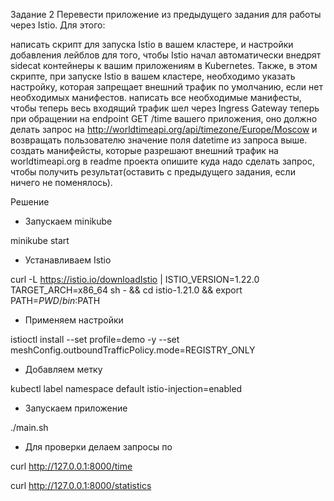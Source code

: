 Задание 2
Перевести приложение из предыдущего задания для работы через Istio. Для этого:

написать скрипт для запуска Istio в вашем кластере, и настройки добавления лейблов для того, чтобы Istio начал автоматически внедрят sidecat контейнеры к вашим приложениям в Kubernetes. Также, в этом скрипте, при запуске Istio в вашем кластере, необходимо указать настройку, которая запрещает внешний трафик по умолчанию, если нет необходимых манифестов.
написать все необходимые манифесты, чтобы теперь весь входящий трафик шел через Ingress Gateway
теперь при обращении на endpoint GET /time вашего приложения, оно должно делать запрос на http://worldtimeapi.org/api/timezone/Europe/Moscow и возвращать пользователю значение поля datetime из запроса выше.
создать манифейсты, которые разрешают внешний трафик на worldtimeapi.org
в readme проекта опишите куда надо сделать запрос, чтобы получить результат(оставить с предыдущего задания, если ничего не поменялось).

Решение

- Запускаем minikube

minikube start

- Устанавливаем Istio

curl -L https://istio.io/downloadIstio | ISTIO_VERSION=1.22.0 TARGET_ARCH=x86_64 sh - && cd istio-1.21.0 && export PATH=$PWD/bin:$PATH

- Применяем настройки 

istioctl install --set profile=demo -y --set meshConfig.outboundTrafficPolicy.mode=REGISTRY_ONLY

- Добавляем метку

kubectl label namespace default istio-injection=enabled


- Запускаем приложение 

./main.sh


- Для проверки делаем запросы по


curl http://127.0.0.1:8000/time

curl http://127.0.0.1:8000/statistics
